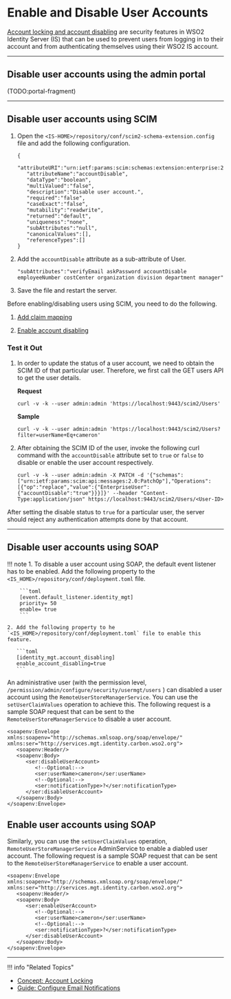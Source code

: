 # Enable and Disable User Accounts

[Account locking and account disabling](TODO:link-to-concept) are security features in WSO2 Identity Server (IS) that can be used to prevent users from logging in to their account and from authenticating themselves using their WSO2 IS account.

----

## Disable user accounts using the admin portal

(TODO:portal-fragment)

---

## Disable user accounts using SCIM

1. Open the `<IS-HOME>/repository/conf/scim2-schema-extension.config` file and add the following configuration. 

   ```
   {
      "attributeURI":"urn:ietf:params:scim:schemas:extension:enterprise:2.0:User:accountDisable",
      "attributeName":"accountDisable",
      "dataType":"boolean",
      "multiValued":"false",
      "description":"Disable user account.",
      "required":"false",
      "caseExact":"false",
      "mutability":"readwrite",
      "returned":"default",
      "uniqueness":"none",
      "subAttributes":"null",
      "canonicalValues":[],
      "referenceTypes":[]
   }
   ```

2. Add the `accountDisable` attribute as a sub-attribute of User.

   ```
   "subAttributes":"verifyEmail askPassword accountDisable employeeNumber costCenter organization division department manager"
   ```

3. Save the file and restart the server. 

Before enabling/disabling users using SCIM, you need to do the following. 

1. [Add claim mapping](insert-link)

2. [Enable account disabling](insert-link)

### Test it Out 

1. In order to update the status of a user account, we need to obtain the SCIM ID of that particular user. Therefore, we first call the GET users API to get the user details.

   **Request**

   ``` curl 
   curl -v -k --user admin:admin 'https://localhost:9443/scim2/Users'
   ```
   **Sample**

   ```curl
   curl -v -k --user admin:admin 'https://localhost:9443/scim2/Users?filter=userName+Eq+cameron'
   ```

2. After obtaining the SCIM ID of the user, invoke the following curl command with the `accountDisable` attribute set to `true` or `false` to disable or enable the user account respectively.

   ```curl 
   curl -v -k --user admin:admin -X PATCH -d '{"schemas":["urn:ietf:params:scim:api:messages:2.0:PatchOp"],"Operations":[{"op":"replace","value":{"EnterpriseUser":{"accountDisable":"true"}}}]}' --header "Content-Type:application/json" https://localhost:9443/scim2/Users/<User-ID>
   ```

After setting the disable status to `true` for a particular user, the server should reject any authentication attempts done by that account.

---

## Disable user accounts using SOAP

!!! note 
    1. To disable a user account using SOAP, the default event listener has to be enabled. Add the following property to the `<IS_HOME>/repository/conf/deployment.toml` file. 

        ```toml
        [event.default_listener.identity_mgt]
        priority= 50
        enable= true
        ```

    2. Add the following property to he `<IS_HOME>/repository/conf/deployment.toml` file to enable this feature. 

       ```toml
       [identity_mgt.account_disabling]
       enable_account_disabling=true
       ```

An administrative user (with the permission level, `/permission/admin/configure/security/usermgt/users` ) can disabled a user account using the `RemoteUserStoreManagerService`. You can use the `setUserClaimValues` operation to achieve this. The following request is a sample SOAP request that can be sent to the `RemoteUserStoreManagerService` to disable a user account.

```curl 
<soapenv:Envelope xmlns:soapenv="http://schemas.xmlsoap.org/soap/envelope/" xmlns:ser="http://services.mgt.identity.carbon.wso2.org">
   <soapenv:Header/>
   <soapenv:Body>
      <ser:disableUserAccount>
         <!--Optional:-->
         <ser:userName>cameron</ser:userName>
         <!--Optional:-->
         <ser:notificationType>?</ser:notificationType>
      </ser:disableUserAccount>
   </soapenv:Body>
</soapenv:Envelope>
```

## Enable user accounts using SOAP

Similarly, you can use the `setUserClaimValues` operation, `RemoteUserStoreManagerService` AdminService to enable a diabled user account. The following request is a sample SOAP request that can be sent to the `RemoteUserStoreManagerService` to enable a user account.

```curl
<soapenv:Envelope xmlns:soapenv="http://schemas.xmlsoap.org/soap/envelope/" xmlns:ser="http://services.mgt.identity.carbon.wso2.org">
   <soapenv:Header/>
   <soapenv:Body>
      <ser:enableUserAccount>
         <!--Optional:-->
         <ser:userName>cameron</ser:userName>
         <!--Optional:-->
         <ser:notificationType>?</ser:notificationType>
      </ser:disableUserAccount>
   </soapenv:Body>
</soapenv:Envelope>
```

----

!!! info "Related Topics"
   - [Concept: Account Locking](TODO:link-to-concept)
   - [Guide: Configure Email Notifications](TODO:link-to-guide)

